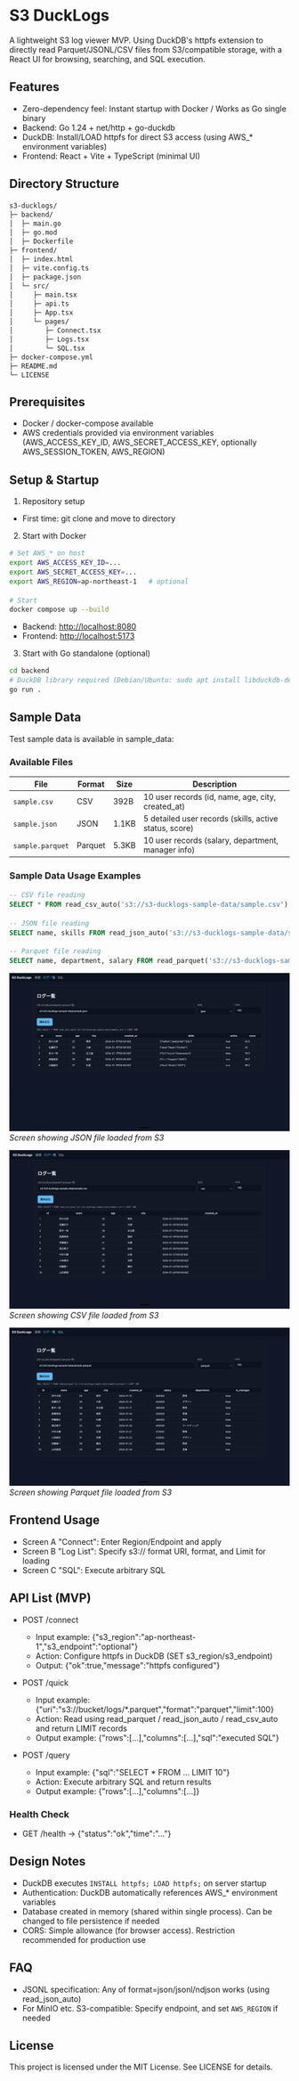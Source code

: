 # S3 DuckLogs

A lightweight S3 log viewer MVP. Using DuckDB's httpfs extension to directly read Parquet/JSONL/CSV files from S3/compatible storage, with a React UI for browsing, searching, and SQL execution.

## Features

- Zero-dependency feel: Instant startup with Docker / Works as Go single binary
- Backend: Go 1.24 + net/http + go-duckdb
- DuckDB: Install/LOAD httpfs for direct S3 access (using AWS_* environment variables)
- Frontend: React + Vite + TypeScript (minimal UI)

## Directory Structure

```
s3-ducklogs/
├─ backend/
│  ├─ main.go
│  ├─ go.mod
│  ├─ Dockerfile
├─ frontend/
│  ├─ index.html
│  ├─ vite.config.ts
│  ├─ package.json
│  └─ src/
│     ├─ main.tsx
│     ├─ api.ts
│     ├─ App.tsx
│     └─ pages/
│        ├─ Connect.tsx
│        ├─ Logs.tsx
│        └─ SQL.tsx
├─ docker-compose.yml
├─ README.md
└─ LICENSE
```

## Prerequisites

- Docker / docker-compose available
- AWS credentials provided via environment variables (AWS_ACCESS_KEY_ID, AWS_SECRET_ACCESS_KEY, optionally AWS_SESSION_TOKEN, AWS_REGION)

## Setup & Startup

1) Repository setup

- First time: git clone and move to directory

2) Start with Docker

```bash
# Set AWS_* on host
export AWS_ACCESS_KEY_ID=...
export AWS_SECRET_ACCESS_KEY=...
export AWS_REGION=ap-northeast-1   # optional

# Start
docker compose up --build
```

- Backend: <http://localhost:8080>
- Frontend: <http://localhost:5173>

3) Start with Go standalone (optional)

```bash
cd backend
# DuckDB library required (Debian/Ubuntu: sudo apt install libduckdb-dev libduckdb0)
go run .
```

## Sample Data

Test sample data is available in sample_data:

### Available Files

| File | Format | Size | Description |
|------|--------|------|-------------|
| `sample.csv` | CSV | 392B | 10 user records (id, name, age, city, created_at) |
| `sample.json` | JSON | 1.1KB | 5 detailed user records (skills, active status, score) |
| `sample.parquet` | Parquet | 5.3KB | 10 user records (salary, department, manager info) |

### Sample Data Usage Examples

```sql
-- CSV file reading
SELECT * FROM read_csv_auto('s3://s3-ducklogs-sample-data/sample.csv') LIMIT 5;

-- JSON file reading
SELECT name, skills FROM read_json_auto('s3://s3-ducklogs-sample-data/sample.json') WHERE active = true;

-- Parquet file reading
SELECT name, department, salary FROM read_parquet('s3://s3-ducklogs-sample-data/sample.parquet') WHERE is_manager = true;
```

![S3 DuckLogs JSON Example](public/image_json.png)
*Screen showing JSON file loaded from S3*

![S3 DuckLogs CSV Example](public/image_csv.png)
*Screen showing CSV file loaded from S3*

![S3 DuckLogs Parquet Example](public/image_parquet.png)
*Screen showing Parquet file loaded from S3*

## Frontend Usage

- Screen A "Connect": Enter Region/Endpoint and apply
- Screen B "Log List": Specify s3:// format URI, format, and Limit for loading
- Screen C "SQL": Execute arbitrary SQL

## API List (MVP)

- POST /connect
  - Input example: {"s3_region":"ap-northeast-1","s3_endpoint":"optional"}
  - Action: Configure httpfs in DuckDB (SET s3_region/s3_endpoint)
  - Output: {"ok":true,"message":"httpfs configured"}

- POST /quick
  - Input example: {"uri":"s3://bucket/logs/*.parquet","format":"parquet","limit":100}
  - Action: Read using read_parquet / read_json_auto / read_csv_auto and return LIMIT records
  - Output example: {"rows":[...],"columns":[...],"sql":"executed SQL"}

- POST /query
  - Input example: {"sql":"SELECT * FROM ... LIMIT 10"}
  - Action: Execute arbitrary SQL and return results
  - Output example: {"rows":[...],"columns":[...]}

### Health Check

- GET /health -> {"status":"ok","time":"..."}

## Design Notes

- DuckDB executes `INSTALL httpfs; LOAD httpfs;` on server startup
- Authentication: DuckDB automatically references AWS_* environment variables
- Database created in memory (shared within single process). Can be changed to file persistence if needed
- CORS: Simple allowance (for browser access). Restriction recommended for production use

## FAQ

- JSONL specification: Any of format=json/jsonl/ndjson works (using read_json_auto)
- For MinIO etc. S3-compatible: Specify endpoint, and set `AWS_REGION` if needed

## License

This project is licensed under the MIT License. See LICENSE for details.

